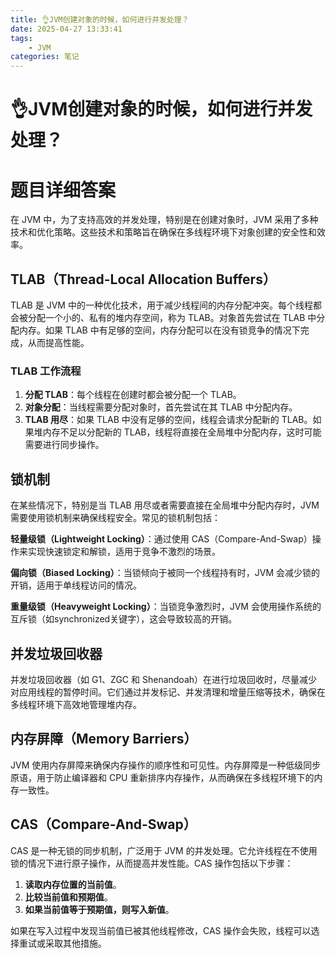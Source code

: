 ```yaml
---
title: 👌JVM创建对象的时候，如何进行并发处理？
date: 2025-04-27 13:33:41
tags:
	- JVM
categories: 笔记
--- 
```

# 👌JVM创建对象的时候，如何进行并发处理？

# 题目详细答案
在 JVM 中，为了支持高效的并发处理，特别是在创建对象时，JVM 采用了多种技术和优化策略。这些技术和策略旨在确保在多线程环境下对象创建的安全性和效率。

## TLAB（Thread-Local Allocation Buffers）
TLAB 是 JVM 中的一种优化技术，用于减少线程间的内存分配冲突。每个线程都会被分配一个小的、私有的堆内存空间，称为 TLAB。对象首先尝试在 TLAB 中分配内存。如果 TLAB 中有足够的空间，内存分配可以在没有锁竞争的情况下完成，从而提高性能。

### TLAB 工作流程
1. **分配 TLAB**：每个线程在创建时都会被分配一个 TLAB。
2. **对象分配**：当线程需要分配对象时，首先尝试在其 TLAB 中分配内存。
3. **TLAB 用尽**：如果 TLAB 中没有足够的空间，线程会请求分配新的 TLAB。如果堆内存不足以分配新的 TLAB，线程将直接在全局堆中分配内存，这时可能需要进行同步操作。

## 锁机制
在某些情况下，特别是当 TLAB 用尽或者需要直接在全局堆中分配内存时，JVM 需要使用锁机制来确保线程安全。常见的锁机制包括：

**轻量级锁（Lightweight Locking）**：通过使用 CAS（Compare-And-Swap）操作来实现快速锁定和解锁，适用于竞争不激烈的场景。

**偏向锁（Biased Locking）**：当锁倾向于被同一个线程持有时，JVM 会减少锁的开销，适用于单线程访问的情况。

**重量级锁（Heavyweight Locking）**：当锁竞争激烈时，JVM 会使用操作系统的互斥锁（如synchronized关键字），这会导致较高的开销。

## 并发垃圾回收器
并发垃圾回收器（如 G1、ZGC 和 Shenandoah）在进行垃圾回收时，尽量减少对应用线程的暂停时间。它们通过并发标记、并发清理和增量压缩等技术，确保在多线程环境下高效地管理堆内存。

## 内存屏障（Memory Barriers）
JVM 使用内存屏障来确保内存操作的顺序性和可见性。内存屏障是一种低级同步原语，用于防止编译器和 CPU 重新排序内存操作，从而确保在多线程环境下的内存一致性。

## CAS（Compare-And-Swap）
CAS 是一种无锁的同步机制，广泛用于 JVM 的并发处理。它允许线程在不使用锁的情况下进行原子操作，从而提高并发性能。CAS 操作包括以下步骤：

1. **读取内存位置的当前值**。
2. **比较当前值和预期值**。
3. **如果当前值等于预期值，则写入新值**。

如果在写入过程中发现当前值已被其他线程修改，CAS 操作会失败，线程可以选择重试或采取其他措施。